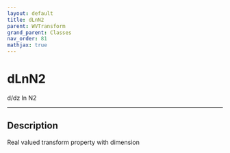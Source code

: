 ```yaml
---
layout: default
title: dLnN2
parent: WVTransform
grand_parent: Classes
nav_order: 81
mathjax: true
---
```


#  dLnN2

d/dz ln N2


---

## Description
Real valued transform property with dimension 